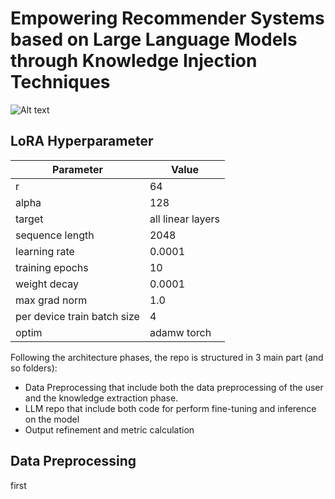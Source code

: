 # Empowering Recommender Systems based on Large Language Models through Knowledge Injection Techniques
![Alt text](img/Architecture.png)

## LoRA Hyperparameter
| **Parameter**               | **Value**         |
|-----------------------------|-------------------|
| r                           | $64$              |
| alpha                       | $128$             |
| target                      | all linear layers |
| sequence length             | $2048$            |
| learning rate               | $0.0001$          |
| training epochs             | $10$              |
| weight decay                | $0.0001$          |
| max grad norm               | $1.0$             |
| per device train batch size | $4$               |
| optim                       | adamw torch       |



Following the architecture phases, the repo is structured in 3 main part (and so folders):
- Data Preprocessing that include both the data preprocessing of the user and the knowledge extraction phase.
- LLM repo that include both code for perform fine-tuning and inference on the model
- Output refinement and metric calculation

## Data Preprocessing
first